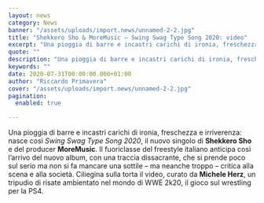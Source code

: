 ```yaml
---
layout: news
category: News
banner: "/assets/uploads/import.news/unnamed-2-2.jpg"
title: "Shekkero Sho & MoreMusic – Swing Swag Type Song 2020: video"
excerpt: "Una pioggia di barre e incastri carichi di ironia, freschezza e irriverenza: nasce così Swing Swag Type Song 2020, il nuovo singolo di Shekkero Sho e del producer MoreMusic. Il fuoriclasse del freestyle italiano anticipa così l’arrivo del nuovo album, con una traccia dissacrante, che si prende poco sul serio ma non si fa mancare [&hellip"
quote: ""
description: "Una pioggia di barre e incastri carichi di ironia, freschezza e irriverenza: nasce così Swing Swag Type Song 2020, il nuovo singolo di Shekkero Sho e del producer MoreMusic. Il fuoriclasse del freestyle italiano anticipa così l’arrivo del nuovo album, con una traccia dissacrante, che si prende poco sul serio ma non si fa mancare [&hellip"
keywords: ""
date: 2020-07-31T00:00:00.000+01:00
author: "Riccardo Primavera"
cover: "/assets/uploads/import.news/unnamed-2-2.jpg"
pagination:
  enabled: true

---
```


Una pioggia di barre e incastri carichi di ironia, freschezza e irriverenza: nasce così _Swing Swag Type Song 2020_, il nuovo singolo di **Shekkero Sho** e del producer **MoreMusic**. Il fuoriclasse del freestyle italiano anticipa così l’arrivo del nuovo album, con una traccia dissacrante, che si prende poco sul serio ma non si fa mancare una sottile – ma neanche troppo – critica alla scena e alla società. Ciliegina sulla torta il video, curato da **Michele Herz**, un tripudio di risate ambientato nel mondo di WWE 2k20, il gioco sul wrestling per la PS4.